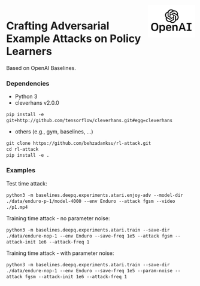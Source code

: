 <img src="data/logo.jpg" width=25% align="right" />

# Crafting Adversarial Example Attacks on Policy Learners 


Based on OpenAI Baselines.

### Dependencies
- Python 3
- cleverhans v2.0.0

```
pip install -e git+http://github.com/tensorflow/cleverhans.git#egg=cleverhans
```

- others (e.g., gym, baselines, ...)

```
git clone https://github.com/behzadanksu/rl-attack.git
cd rl-attack
pip install -e .
```

### Examples
Test time attack:

```
python3 -m baselines.deepq.experiments.atari.enjoy-adv --model-dir ./data/enduro-p-1/model-4000 --env Enduro --attack fgsm --video ./p1.mp4
```

Training time attack - no parameter noise:

```
python3 -m baselines.deepq.experiments.atari.train --save-dir ./data/endure-nop-1 --env Enduro --save-freq 1e5 --attack fgsm --attack-init 1e6 --attack-freq 1
```

Training time attack - with parameter noise:

```
python3 -m baselines.deepq.experiments.atari.train --save-dir ./data/endure-nop-1 --env Enduro --save-freq 1e5 --param-noise --attack fgsm --attack-init 1e6 --attack-freq 1
```

